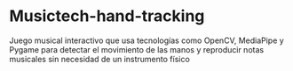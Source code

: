 # Musictech-hand-tracking
Juego musical interactivo que usa tecnologías como OpenCV, MediaPipe y Pygame para detectar el movimiento de las manos y reproducir notas musicales sin necesidad de un instrumento físico
